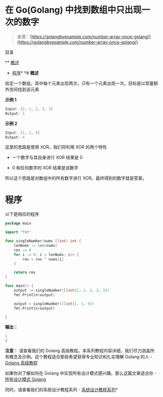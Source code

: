 <!--yml

类别: 未分类

日期: 2024-10-13 06:50:25

-->

# 在 Go(Golang) 中找到数组中只出现一次的数字

> 来源：[https://golangbyexample.com/number-array-once-golang/](https://golangbyexample.com/number-array-once-golang/)

目录

**   [概述](#Overview "Overview")

+   [程序](#Program "Program")*  *# **概述**

给定一个数组，其中每个元素出现两次，只有一个元素出现一次。目标是以常量额外空间找到该元素

**示例 1**

```go
Input: [2, 1, 2, 3, 3]
Output: 1
```

**示例 2**

```go
Input: [1, 1, 4]
Output: 4
```

这里的思路是使用 XOR。我们将利用 XOR 的两个特性

+   一个数字与其自身进行 XOR 结果是 0

+   0 和任何数字的 XOR 结果是该数字

所以这个思路是对数组中的所有数字进行 XOR。最终得到的数字就是答案。

# **程序**

以下是相应的程序

```go
package main

import "fmt"

func singleNumber(nums []int) int {
	lenNums := len(nums)
	res := 0
	for i := 0; i < lenNums; i++ {
		res = res ^ nums[i]
	}

	return res
}

func main() {
	output := singleNumber([]int{2, 1, 2, 3, 3})
	fmt.Println(output)

	output = singleNumber([]int{1, 1, 4})
	fmt.Println(output)

}
```

**输出：**

```go
1
4
```

**注意：** 请查看我们的 Golang 高级教程。本系列教程内容详细，我们尽力涵盖所有概念及示例。这个教程适合那些希望获得专业知识和扎实理解 Golang 的人 - [Golang 高级教程](https://golangbyexample.com/golang-comprehensive-tutorial/)

如果你对了解如何在 Golang 中实现所有设计模式感兴趣。那么这篇文章适合你 - [所有设计模式 Golang](https://golangbyexample.com/all-design-patterns-golang/)

同时，请查看我们的系统设计教程系列 - [系统设计教程系列](https://techbyexample.com/system-design-questions/)*

